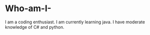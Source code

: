 # Who-am-I-
I am a coding enthusiast.
I am currently learning java. I have moderate knowledge of C# and python.
